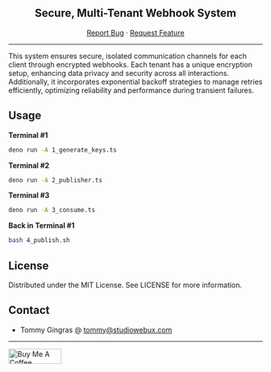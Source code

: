<div align="center">

<h2>Secure, Multi-Tenant Webhook System</h2>

<p align="center">
  <a href="https://github.com/studiowebux/webhook/issues">Report Bug</a>
  ·
  <a href="https://github.com/studiowebux/webhook/issues">Request Feature</a>
</p>
</div>

---

This system ensures secure, isolated communication channels for each client through encrypted webhooks. Each tenant has a unique encryption setup, enhancing data privacy and security across all interactions. Additionally, it incorporates exponential backoff strategies to manage retries efficiently, optimizing reliability and performance during transient failures.

## Usage

**Terminal #1**

```bash
deno run -A 1_generate_keys.ts
```

**Terminal #2**

```bash
deno run -A 2_publisher.ts
```

**Terminal #3**

```bash
deno run -A 3_consume.ts
```

**Back in Terminal #1**

```bash
bash 4_publish.sh
```

## License

Distributed under the MIT License. See LICENSE for more information.

## Contact

- Tommy Gingras @ tommy@studiowebux.com

---

<a href="https://www.buymeacoffee.com/studiowebux" target="_blank"
        ><img
          src="https://cdn.buymeacoffee.com/buttons/v2/default-yellow.png"
          alt="Buy Me A Coffee"
          style="height: 30px !important; width: 105px !important"
      /></a>

